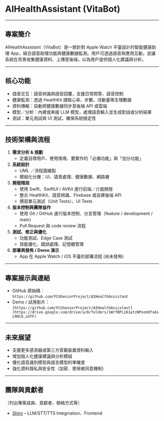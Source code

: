 # AIHealthAssistant (VitaBot)

---

## 專案簡介  
AIHealthAssistant（VitaBot）是一款針對 Apple Watch 平臺設計的智能健康助理 App，結合語音助理功能與健康數據監測。用戶可透過語音與應用互動，並讓系統在背景收集健康資料、上傳至後端，以為用戶提供個人化建議與分析。

---

## 核心功能

- 語音交互：語音辨識與語音回覆，支援日常問答、語音控制  
- 健康監測：透過 HealthKit 讀取心率、步數、活動量等生理數據  
- 資料傳輸：自動把健康數據同步至後端 API 或雲端  
- 模型／分析：內建或串接 LLM 模型，處理語音輸入並生成對話或分析結果  
- 測試：單元測試與 UI 測試，確保系統穩定性

---

## 技術架構與流程

1. **需求分析 & 規劃**  
   - 定義目標用戶、使用情境、要實作的「必備功能」與「加分功能」  
2. **系統設計**  
   - UML ／流程圖繪製  
   - 模組化分層：UI、語音處理、健康數據、網路層  
3. **開發階段**  
   - 使用 Swift、SwiftUI / AVKit 進行前端／介面開發  
   - 整合 HealthKit、語音辨識、Firebase 或自建後端 API  
   - 撰寫單元測試（Unit Tests）、UI Tests  
4. **版本控制與團隊協作**  
   - 使用 Git / GitHub 進行版本控制、分支管理（feature / development / main）  
   - Pull Request 與 code review 流程  
5. **測試、修正與優化**  
   - 功能測試、Edge Case 測試  
   - 效能優化、錯誤處理、記憶體管理  
6. **部署與發佈 / Demo 演示**  
   - App 在 Apple Watch / iOS 平臺的部署流程 (尚未發佈)

---

## 專案展示與連結

- GitHub 原始碼：`https://github.com/FCUSeniorProject/AIHealthAssistant`  
- Demo / 試用影片：`[https://github.com/FCUSeniorProject/AIHealthAssistant](https://drive.google.com/drive/u/0/folders/1WrfBPLi61atzNPozm9fxAsLRNl6_uXfF)`   

---

## 未來展望

- 支援更多感測器或第三方穿戴裝置資料輸入  
- 增加個人化健康建議與分析模組  
- 優化語音識別模型與語言模型的準確度  
- 強化資料隱私與安全性（加密、使用者同意機制）  

---

## 團隊與貢獻者

（列出專案成員、貢獻者、聯絡方式等）
- [Shiro](https://github.com/xWht1e0122) – LLM/STT/TTS Integrration、Frontend
